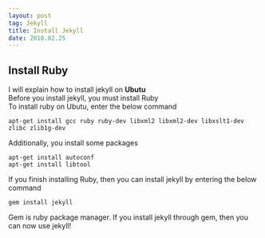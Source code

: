 ```yaml
---
layout: post 
tag: Jekyll
title: Install Jekyll
date: 2018.02.25
---
```


## Install Ruby  
I will explain how to install jekyll on **Ubutu**  
Before you install jekyll, you must install Ruby  
To install ruby on Ubutu, enter the below command  
```
apt-get install gcc ruby ruby-dev libxml2 libxml2-dev libxslt1-dev zlibc zlib1g-dev
```
Additionally, you install some packages
```
apt-get install autoconf
apt-get install libtool
```
If you finish installing Ruby, then you can install jekyll by entering the below command  
```
gem install jekyll
```
Gem is ruby package manager. If you install jekyll through gem, then you can now use jekyll!   